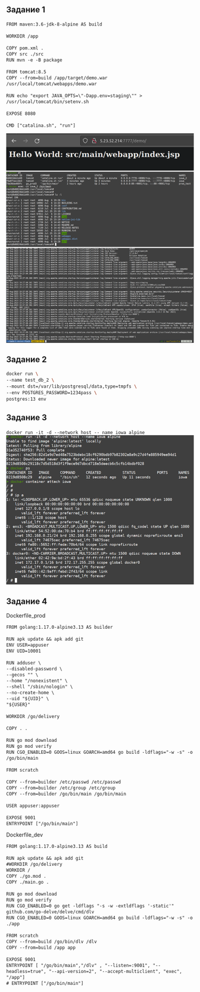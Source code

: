 ## Задание 1  
```
FROM maven:3.6-jdk-8-alpine AS build

WORKDIR /app

COPY pom.xml .
COPY src ./src
RUN mvn -e -B package

FROM tomcat:8.5
COPY --from=build /app/target/demo.war /usr/local/tomcat/webapps/demo.war

RUN echo "export JAVA_OPTS=\"-Dapp.env=staging\"" > /usr/local/tomcat/bin/setenv.sh

EXPOSE 8080

CMD ["catalina.sh", "run"]
```
![demo](https://github.com/RSafin12/neoflex-linux-rsafin-task1/blob/main/Screenshots/docker_%20screens/1_demo.png)
![logs](https://github.com/RSafin12/neoflex-linux-rsafin-task1/blob/main/Screenshots/docker_%20screens/1_inter.png)
![inter](https://github.com/RSafin12/neoflex-linux-rsafin-task1/blob/main/Screenshots/docker_%20screens/1_logs.png)

## Задание 2
```bash
docker run \
--name test_db_2 \
--mount dst=/var/lib/postgresql/data,type=tmpfs \
--env POSTGRES_PASSWORD=1234pass \
postgres:13 env
```
## Задание 3
`docker run -it -d --network host -- name iowa alpine`
![ip_a](https://github.com/RSafin12/neoflex-linux-rsafin-task1/blob/main/Screenshots/docker_%20screens/3_network.png)

## Задание 4
Dockerfile_prod  
```
FROM golang:1.17.0-alpine3.13 AS builder

RUN apk update && apk add git
ENV USER=appuser
ENV UID=10001

RUN adduser \
--disabled-password \
--gecos "" \
--home "/nonexistent" \
--shell "/sbin/nologin" \
--no-create-home \
--uid "${UID}" \
"${USER}"

WORKDIR /go/delivery

COPY . .

RUN go mod download
RUN go mod verify
RUN CGO_ENABLED=0 GOOS=linux GOARCH=amd64 go build -ldflags="-w -s" -o /go/bin/main

FROM scratch

COPY --from=builder /etc/passwd /etc/passwd
COPY --from=builder /etc/group /etc/group
COPY --from=builder /go/bin/main /go/bin/main

USER appuser:appuser

EXPOSE 9001
ENTRYPOINT ["/go/bin/main"]
```

Dockerfile_dev
```
FROM golang:1.17.0-alpine3.13 AS build

RUN apk update && apk add git
#WORKDIR /go/delivery
WORKDIR /
COPY ./go.mod .
COPY ./main.go .

RUN go mod download
RUN go mod verify
RUN CGO_ENABLED=0 go get -ldflags "-s -w -extldflags '-static'" github.com/go-delve/delve/cmd/dlv
RUN CGO_ENABLED=0 GOOS=linux GOARCH=amd64 go build -ldflags="-w -s" -o ./app

FROM scratch
COPY --from=build /go/bin/dlv /dlv
COPY --from=build /app app

EXPOSE 9001
ENTRYPOINT [ "/go/bin/main","/dlv" , "--listen=:9001", "--headless=true", "--api-version=2", "--accept-multiclient", "exec", "/app"]
# ENTRYPOINT ["/go/bin/main"]
```
